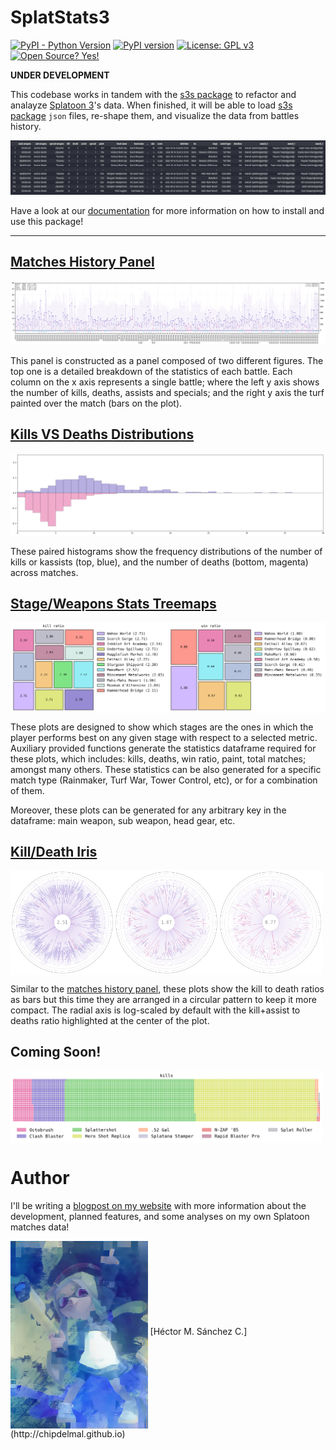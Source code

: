 # SplatStats3

[![PyPI - Python Version](https://img.shields.io/pypi/pyversions/SplatStats)](https://pypi.org/project/SplatStats)
[![PyPI version](https://badge.fury.io/py/SplatStats.svg)](https://badge.fury.io/py/SplatStats)
[![License: GPL v3](https://img.shields.io/badge/License-GPLv3-blue.svg)](https://www.gnu.org/licenses/gpl-3.0)
[![Open Source? Yes!](https://badgen.net/badge/Open%20Source%20%3F/Yes%21/blue?icon=github)](https://github.com/Chipdelmal/MGSurvE)

**UNDER DEVELOPMENT** 

This codebase works in tandem with the [s3s package](https://github.com/frozenpandaman/s3s) to refactor and analayze [Splatoon 3](https://en.wikipedia.org/wiki/Splatoon_3)'s data. When finished, it will be able to load [s3s package](https://github.com/frozenpandaman/s3s) `json` files, re-shape them, and visualize the data from battles history.


![](./docs/img/playerDF.png)

Have a look at our [documentation](https://chipdelmal.github.io/SplatStats/) for more information on how to install and use this package!

<hr>

## [Matches History Panel](https://chipdelmal.github.io/SplatStats/build/html/plots.html#matches-history-panel)

![](./docs/img/bHistory.png)

This panel is constructed as a panel composed of two different figures. The top one is a detailed breakdown of the statistics of each battle. Each column on the x axis represents a single battle; where the left y axis shows the number of kills, deaths, assists and specials; and the right y axis the turf painted over the match (bars on the plot).

## [Kills VS Deaths Distributions](https://chipdelmal.github.io/SplatStats/build/html/plots.html#matches-history-panel)

![](./docs/img/kdHistogram.png)

These paired histograms show the frequency distributions of the number of kills or kassists (top, blue), and the number of deaths (bottom, magenta) across matches.

## [Stage/Weapons Stats Treemaps](https://chipdelmal.github.io/SplatStats/build/html/plots.html#stats-treemaps)

<img src="./docs/img/treemapA.png" width="50%" align="middle"><img src="./docs/img/treemapB.png" width="50%" align="middle">

These plots are designed to show which stages are the ones in which the player performs best on any given stage with respect to a selected metric. Auxiliary provided functions generate the statistics dataframe required for these plots, which includes: kills, deaths, win ratio, paint, total matches; amongst many others. These statistics can be also generated for a specific match type (Rainmaker, Turf War, Tower Control, etc), or for a combination of them.

<!-- <img src="./docs/img/treemapD.png" width="50%" align="middle"><img src="./docs/img/treemapC.png" width="50%" align="middle"> -->

Moreover, these plots can be generated for any arbitrary key in the dataframe: main weapon, sub weapon, head gear, etc.

## [Kill/Death Iris](https://chipdelmal.github.io/SplatStats/build/html/plots.html#kill-to-deaths-iris)

<img src="./docs/img/IrisA.png" width="33%" align="middle"><img src="./docs/img/IrisC.png" width="33%" align="middle"><img src="./docs/img/IrisB.png" width="33%" align="middle">

Similar to the [matches history panel](https://chipdelmal.github.io/SplatStats/build/html/plots.html#matches-history-panel), these plots show the kill to death ratios as bars but this time they are arranged in a circular pattern to keep it more compact. The radial axis is log-scaled by default with the kill+assist to deaths ratio highlighted at the center of the plot.

## Coming Soon!

<img src="./docs/img/waffle.png" width="99%" align="middle"><br>


# Author

I'll be writing a [blogpost on my website](https://chipdelmal.github.io/dataViz/2022-09-26-SplatStats.html) with more information about the development, planned features, and some analyses on my own Splatoon matches data!

<img src="https://github.com/Chipdelmal/SplatStats/blob/main/docs/img/chip.jpg?raw=true" height="300px" align="middle">
[Héctor M. Sánchez C.](http://chipdelmal.github.io)
